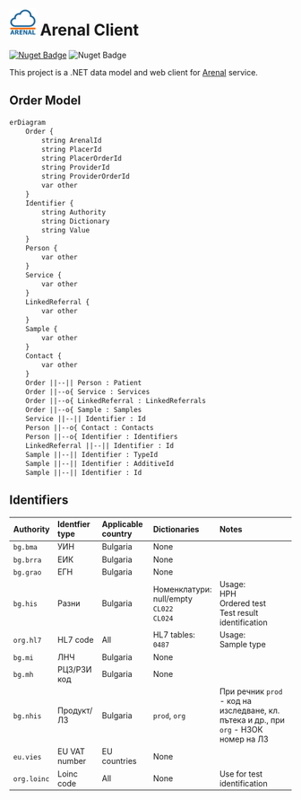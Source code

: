 # <img src="ArenalApiModel/Assets/logo-128-nuget.png" height="48"> Arenal Client

[![Nuget Badge](https://img.shields.io/nuget/v/Skyware.Arenal.Model)](https://www.nuget.org/packages/Skyware.Arenal.Model)
![Nuget Badge](https://img.shields.io/github/actions/workflow/status/SKYWARE-Group/ArenalClient/dotnet.yml)

This project is a .NET data model and web client for [Arenal](https://awp.skyware-group.com/) service.

## Order Model

```mermaid
erDiagram
    Order {
        string ArenalId
        string PlacerId
        string PlacerOrderId
        string ProviderId
        string ProviderOrderId
        var other
    }
    Identifier {
        string Authority
        string Dictionary
        string Value
    }
    Person {
        var other
    }
    Service {
        var other
    }
    LinkedReferral {
        var other
    }
    Sample {
        var other
    }
    Contact {
        var other
    }
    Order ||--|| Person : Patient
    Order ||--o{ Service : Services
    Order ||--o{ LinkedReferral : LinkedReferrals
    Order ||--o{ Sample : Samples
    Service ||--|| Identifier : Id
    Person ||--o{ Contact : Contacts
    Person ||--o{ Identifier : Identifiers
    LinkedReferral ||--|| Identifier : Id
    Sample ||--|| Identifier : TypeId
    Sample ||--|| Identifier : AdditiveId
    Sample ||--|| Identifier : Id
```

## Identifiers

| Authority | Identfier type | Applicable country | Dictionaries | Notes |
| :---  | :---  | :---  | :---  | :---  |
| `bg.bma` | УИН | Bulgaria | None | |
| `bg.brra` | ЕИК | Bulgaria | None | |
| `bg.grao` | ЕГН | Bulgaria | None | |
| `bg.his` | Разни | Bulgaria | Номенклатури:<br>null/empty<br>`CL022`<br>`CL024` | Usage:<br>НРН<br>Ordered test<br>Test result identification |
| `org.hl7` | HL7 code | All | HL7 tables:<br>`0487` | Usage:<br> Sample type |
| `bg.mi` | ЛНЧ | Bulgaria | None |  |
| `bg.mh` | РЦЗ/РЗИ код | Bulgaria | None | |
| `bg.nhis` | Продукт/ЛЗ | Bulgaria | `prod`, `org` | При речник `prod` - код на изследване, кл. пътека и др., при `org` - НЗОК номер на ЛЗ |
| `eu.vies` | EU VAT number | EU countries | None | |
| `org.loinc` | Loinc code | All | None | Use for test identification |


